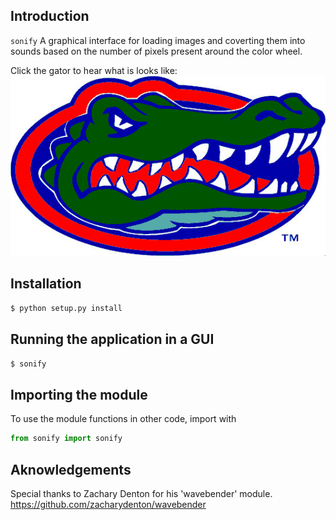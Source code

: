 ## Introduction

`sonify` A graphical interface for loading images and coverting them into sounds based on the number of pixels present around the color wheel.

Click the gator to hear what is looks like:
[![gator](https://raw.githubusercontent.com/tomhettinger/sonify/master/example/florida_logo.jpg)](https://soundcloud.com/ssjsonic1/florida-logo)


## Installation

```sh
$ python setup.py install
```

## Running the application in a GUI

```sh
$ sonify
```

## Importing the module

To use the module functions in other code, import with
```python
from sonify import sonify
```

## Aknowledgements

Special thanks to Zachary Denton for his 'wavebender' module.
https://github.com/zacharydenton/wavebender

